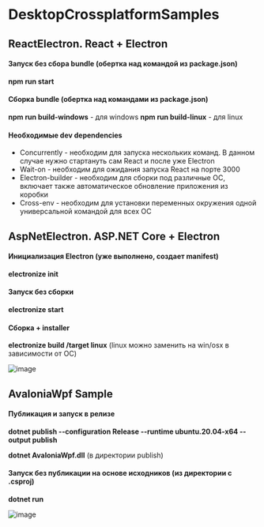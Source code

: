 # DesktopCrossplatformSamples

## ReactElectron. React + Electron

#### Запуск без сбора bundle (обертка над командой из package.json)
**npm run start**

#### Сборка bundle (обертка над командами из package.json)
**npm run build-windows** - для windows
**npm run build-linux** - для linux

#### Необходимые dev dependencies
* Concurrently - необходим для запуска нескольких команд. В данном случае нужно стартануть сам React и после уже Electron
* Wait-on - необходим для ожидания запуска React на порте 3000
* Electron-builder - необходим для сборки под различные ОС, включает также автоматическое обновление приложения из коробки
* Cross-env - необходим для установки переменных окружения одной универсальной командой для всех ОС

## AspNetElectron. ASP.NET Core + Electron

#### Инициализация Electron (уже выполнено, создает manifest)
**electronize init**

#### Запуск без сборки
**electronize start**

#### Сборка + installer 
**electronize build /target linux** (linux можно заменить на win/osx в зависимости от ОС)

![image](https://user-images.githubusercontent.com/57220464/195272920-a54926f1-3755-4334-a69d-515557cf9119.png)

## AvaloniaWpf Sample

#### Публикация и запуск в релизе
**dotnet publish --configuration Release --runtime ubuntu.20.04-x64 --output publish**

**dotnet AvaloniaWpf.dll** (в директории publish)

#### Запуск без публикации на основе исходников (из директории с .csproj)
**dotnet run**

![image](https://user-images.githubusercontent.com/57220464/194752787-b61cef52-2f49-4204-a818-95d4ef3d6ae2.png)

